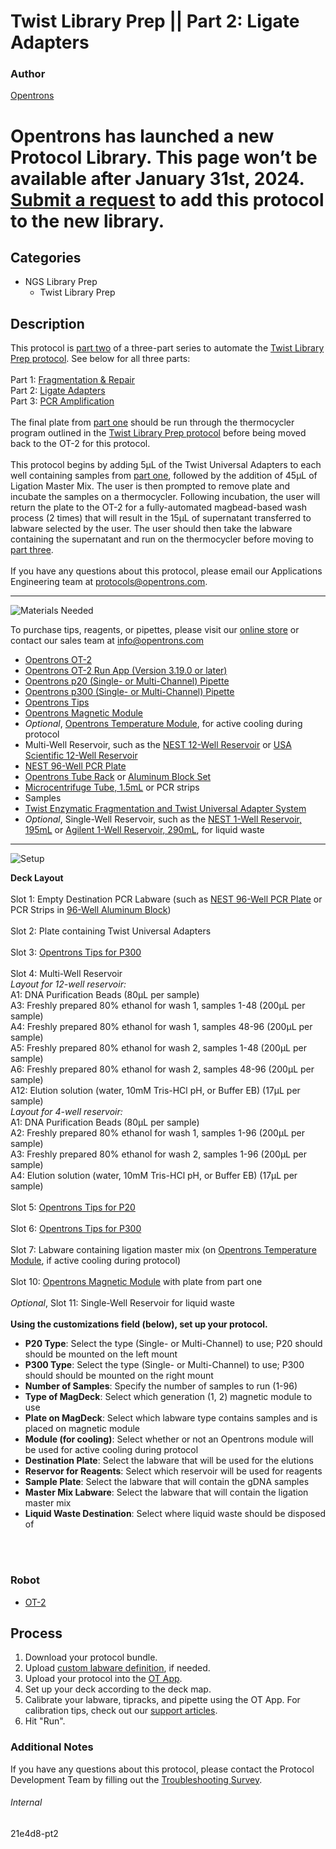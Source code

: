 # Twist Library Prep || Part 2: Ligate Adapters

### Author
[Opentrons](https://opentrons.com/)


# Opentrons has launched a new Protocol Library. This page won’t be available after January 31st, 2024. [Submit a request](https://docs.google.com/forms/d/e/1FAIpQLSdYYp9QCKow4nn0KlCVsMS3HX0eJ0N9O7-erajKvcpT0lWbSg/viewform) to add this protocol to the new library.

## Categories
* NGS Library Prep
	* Twist Library Prep


## Description
This protocol is [part two](https://develop.protocols.opentrons.com/protocol/21e4d8-pt2) of a three-part series to automate the [Twist Library Prep protocol](https://www.twistbioscience.com/sites/default/files/resources/2019-09/Protocol_NGS_EnzymaticFragUniversalAdapterSystem_11Sep19_Rev1.pdf). See below for all three parts:</br>
</br>
Part 1: [Fragmentation & Repair](https://develop.protocols.opentrons.com/protocol/21e4d8-pt1)</br>
Part 2: [Ligate Adapters](https://develop.protocols.opentrons.com/protocol/21e4d8-pt2)</br>
Part 3: [PCR Amplification](https://develop.protocols.opentrons.com/protocol/21e4d8-pt3)</br>
</br>
The final plate from [part one](https://develop.protocols.opentrons.com/protocol/21e4d8-pt1) should be run through the thermocycler program outlined in the [Twist Library Prep protocol](https://www.twistbioscience.com/sites/default/files/resources/2019-09/Protocol_NGS_EnzymaticFragUniversalAdapterSystem_11Sep19_Rev1.pdf) before being moved back to the OT-2 for this protocol.</br>
</br>
This protocol begins by adding 5µL of the Twist Universal Adapters to each well containing samples from [part one](https://develop.protocols.opentrons.com/protocol/21e4d8-pt1), followed by the addition of 45µL of Ligation Master Mix. The user is then prompted to remove plate and incubate the samples on a thermocycler. Following incubation, the user will return the plate to the OT-2 for a fully-automated magbead-based wash process (2 times) that will result in the 15µL of supernatant transferred to labware selected by the user. The user should then take the labware containing the supernatant and run on the thermocycler before moving to [part three](https://develop.protocols.opentrons.com/protocol/21e4d8-pt3).</br>
</br>
If you have any questions about this protocol, please email our Applications Engineering team at [protocols@opentrons.com](mailto:protocols@opentrons.com).

---
![Materials Needed](https://s3.amazonaws.com/opentrons-protocol-library-website/custom-README-images/001-General+Headings/materials.png)

To purchase tips, reagents, or pipettes, please visit our [online store](https://shop.opentrons.com/) or contact our sales team at [info@opentrons.com](mailto:info@opentrons.com)

* [Opentrons OT-2](https://shop.opentrons.com/collections/ot-2-robot/products/ot-2)
* [Opentrons OT-2 Run App (Version 3.19.0 or later)](https://opentrons.com/ot-app/)
* [Opentrons p20 (Single- or Multi-Channel) Pipette](https://shop.opentrons.com/collections/ot-2-robot/products/single-channel-electronic-pipette)
* [Opentrons p300 (Single- or Multi-Channel) Pipette](https://shop.opentrons.com/collections/ot-2-pipettes/products/8-channel-electronic-pipette)
* [Opentrons Tips](https://shop.opentrons.com/collections/opentrons-tips)
* [Opentrons Magnetic Module](https://shop.opentrons.com/collections/hardware-modules/products/magdeck)
* *Optional*, [Opentrons Temperature Module](https://shop.opentrons.com/collections/hardware-modules/products/tempdeck), for active cooling during protocol
* Multi-Well Reservoir, such as the [NEST 12-Well Reservoir](https://labware.opentrons.com/nest_12_reservoir_15ml/) or [USA Scientific 12-Well Reservoir](https://labware.opentrons.com/usascientific_12_reservoir_22ml/)
* [NEST 96-Well PCR Plate](https://shop.opentrons.com/collections/verified-labware/products/nest-0-1-ml-96-well-pcr-plate-full-skirt)
* [Opentrons Tube Rack](https://shop.opentrons.com/collections/verified-labware/products/tube-rack-set-1) or [Aluminum Block Set](https://shop.opentrons.com/collections/verified-labware/products/aluminum-block-set)
* [Microcentrifuge Tube, 1.5mL](https://shop.opentrons.com/collections/verified-consumables/products/nest-microcentrifuge-tubes) or PCR strips
* Samples
* [Twist Enzymatic Fragmentation and Twist Universal Adapter System](https://www.twistbioscience.com/resources/protocol/enzymatic-fragmentation-and-twist-universal-adapter-system-use-twist-ngs)
* *Optional*, Single-Well Reservoir, such as the [NEST 1-Well Reservoir, 195mL](https://labware.opentrons.com/nest_1_reservoir_195ml?category=reservoir) or [Agilent 1-Well Reservoir, 290mL](https://labware.opentrons.com/agilent_1_reservoir_290ml?category=reservoir), for liquid waste



---
![Setup](https://s3.amazonaws.com/opentrons-protocol-library-website/custom-README-images/001-General+Headings/Setup.png)

**Deck Layout**</br>
</br>
Slot 1: Empty Destination PCR Labware (such as [NEST 96-Well PCR Plate](https://shop.opentrons.com/collections/verified-labware/products/nest-0-1-ml-96-well-pcr-plate-full-skirt) or PCR Strips in [96-Well Aluminum Block](https://shop.opentrons.com/collections/verified-labware/products/aluminum-block-set))</br>
</br>
Slot 2: Plate containing Twist Universal Adapters</br>
</br>
Slot 3: [Opentrons Tips for P300](https://shop.opentrons.com/collections/opentrons-tips)</br>
</br>
Slot 4: Multi-Well Reservoir</br>
*Layout for 12-well reservoir:*</br>
A1: DNA Purification Beads (80µL per sample)</br>
A3: Freshly prepared 80% ethanol for wash 1, samples 1-48 (200µL per sample)</br>
A4: Freshly prepared 80% ethanol for wash 1, samples 48-96 (200µL per sample)</br>
A5: Freshly prepared 80% ethanol for wash 2, samples 1-48 (200µL per sample)</br>
A6: Freshly prepared 80% ethanol for wash 2, samples 48-96 (200µL per sample)</br>
A12: Elution solution (water, 10mM Tris-HCl pH, or Buffer EB) (17µL per sample)</br>
*Layout for 4-well reservoir:*</br>
A1: DNA Purification Beads (80µL per sample)</br>
A2: Freshly prepared 80% ethanol for wash 1, samples 1-96 (200µL per sample)</br>
A3: Freshly prepared 80% ethanol for wash 2, samples 1-96 (200µL per sample)</br>
A4: Elution solution (water, 10mM Tris-HCl pH, or Buffer EB) (17µL per sample)</br>
</br>
Slot 5: [Opentrons Tips for P20](https://shop.opentrons.com/collections/opentrons-tips)</br>
</br>
Slot 6: [Opentrons Tips for P300](https://shop.opentrons.com/collections/opentrons-tips)</br>
</br>
Slot 7: Labware containing ligation master mix (on [Opentrons Temperature Module](https://shop.opentrons.com/collections/hardware-modules/products/tempdeck), if active cooling during protocol)</br>
</br>
Slot 10: [Opentrons Magnetic Module](https://shop.opentrons.com/collections/hardware-modules/products/magdeck) with plate from part one</br>
</br>
*Optional*, Slot 11: Single-Well Reservoir for liquid waste</br>
</br>
**Using the customizations field (below), set up your protocol.**
* **P20 Type**: Select the type (Single- or Multi-Channel) to use; P20 should should be mounted on the left mount
* **P300 Type**: Select the type (Single- or Multi-Channel) to use; P300 should should be mounted on the right mount
* **Number of Samples**: Specify the number of samples to run (1-96)
* **Type of MagDeck**: Select which generation (1, 2) magnetic module to use
* **Plate on MagDeck**: Select which labware type contains samples and is placed on magnetic module
* **Module (for cooling)**: Select whether or not an Opentrons module will be used for active cooling during protocol
* **Destination Plate**: Select the labware that will be used for the elutions
* **Reservor for Reagents**: Select which reservoir will be used for reagents
* **Sample Plate**: Select the labware that will contain the gDNA samples
* **Master Mix Labware**: Select the labware that will contain the ligation master mix
* **Liquid Waste Destination**: Select where liquid waste should be disposed of
</br>
</br>

### Robot
* [OT-2](https://opentrons.com/ot-2)

## Process

1. Download your protocol bundle.
2. Upload [custom labware definition](https://support.opentrons.com/en/articles/3136506-using-labware-in-your-protocols), if needed.
3. Upload your protocol into the [OT App](https://opentrons.com/ot-app).
4. Set up your deck according to the deck map.
5. Calibrate your labware, tipracks, and pipette using the OT App. For calibration tips, check out our [support articles](https://support.opentrons.com/en/collections/1559720-guide-for-getting-started-with-the-ot-2).
6. Hit "Run".

### Additional Notes
If you have any questions about this protocol, please contact the Protocol Development Team by filling out the [Troubleshooting Survey](https://protocol-troubleshooting.paperform.co/).

###### Internal
21e4d8-pt2
